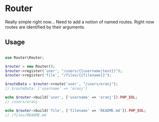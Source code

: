 # Router

Really simple right now... Need to add a notion of named routes. Right now routes are identified by their arguments.

## Usage
```php

use Router\Router;

$router = new Router();
$router->register('user', "/users/{{username|text}}");
$router->register('file', "/files/{{filename}}");

$routeData = $router->route('user', "/users/oranj");
// $routeData: ['username' => 'oranj']

echo $router->build('user', ['username' => 'oranj']).PHP_EOL;
// /users/oranj

echo $router->build('file', ['filename' => 'README.md']).PHP_EOL;
// /files/README.md

```
